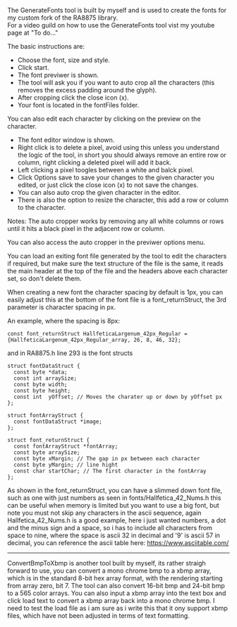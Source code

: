 The GenerateFonts tool is built by myself and is used to create the fonts for my custom fork of the RA8875 library. <br>
For a video guild on how to use the GenerateFonts tool vist my youtube page at "To do..."

The basic instructions are:
- Choose the font, size and style.
- Click start.
- The font previwer is shown.
- The tool will ask you if you want to auto crop all the characters (this removes the excess padding around the glyph).
- After cropping click the close icon (x).
- Your font is located in the fontFiles folder.

You can also edit each character by clicking on the preview on the character.
- The font editor window is shown.
- Right click is to delete a pixel, avoid using this unless you understand the logic of the tool, in short you should always remove an entire row or column, right clicking a deleted pixel will add it back.
- Left clicking a pixel toogles between a white and balck pixel.
- Click Options save to save your changes to the given character you edited, or just click the close icon (x) to not save the changes.
- You can also auto crop the given character in the editor.
- There is also the option to resize the character, this add a row or column to the character.


Notes: 
The auto cropper works by removing any all white columns or rows until it hits a black pixel in the adjacent row or column.

You can also access the auto cropper in the previwer options menu.

You can load an exiting font file generated by the tool to edit the characters if required, but make sure the text structure of the file is the same, it reads the main header at the top of the file and the headers above each character set, so don't delete them.

When creating a new font the character spacing by default is 1px, you can easily adjust this at the bottom of the font file is a font_returnStruct, the 3rd parameter is character spacing in px.

An example, where the spacing is 8px:

    const font_returnStruct HallfeticaLargenum_42px_Regular = {HallfeticaLargenum_42px_Regular_array, 26, 8, 46, 32};


and in RA8875.h line 293 is the font structs 

    struct fontDataStruct {
      const byte *data;
      const int arraySize;
      const byte width;
      const byte height;
      const int  yOffset; // Moves the charater up or down by yOffset px
    };
    
    struct fontArrayStruct {
      const fontDataStruct *image;
    };
    
    struct font_returnStruct {
      const fontArrayStruct *fontArray;
      const byte arraySize;
      const byte xMargin; // The gap in px between each character
      const byte yMargin; // line hight
      const char startChar; // The first character in the fontArray
    };



As shown in the font_returnStruct, you can have a slimmed down font file, such as one with just numbers as seen in fonts/Hallfetica_42_Nums.h
this can be useful when memory is limited but you want to use a big font, but note you must not skip any characters in the ascii sequence, again Hallfetica_42_Nums.h is a good example, here i just wanted numbers, a dot and the minus sign and a space, so i has to include all characters from space to nine, where the space is ascii 32 in decimal and '9' is ascii 57 in decimal, you can reference the ascii table here: https://www.asciitable.com/

--------------------------------------------------------------------------------------------------------------------------------------------------------------------------------------------------------------------------------------------------------------

ConvertBmpToXbmp is another tool built by myself, its rather straigh forward to use, you can convert a mono chrome bmp to a xbmp array, which is in the standard 8-bit hex array format, with the rendering starting from array zero, bit 7.
The tool can also convert 16-bit bmp and 24-bit bmp to a 565 color arrays.
You can also input a xbmp array into the text box and click load text to convert a xbmp array back into a mono chrome bmp.
I need to test the load file as i am sure as i write this that it ony support xbmp files, which have not been adjusted in terms of text formatting.

